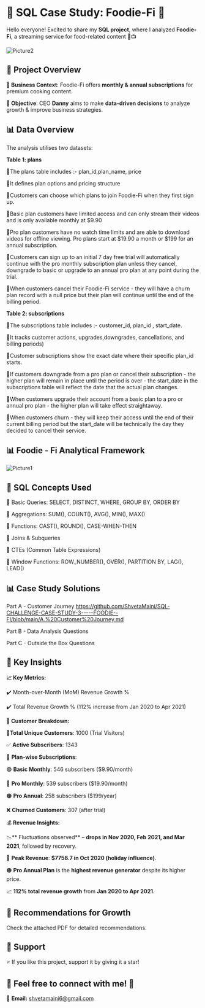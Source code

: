 # 🥑 SQL Case Study: Foodie-Fi 🥑

Hello everyone! Excited to share my **SQL project**, where I analyzed **Foodie-Fi**, a streaming service for food-related content 🍕📺

![Picture2](https://github.com/user-attachments/assets/b050bd60-8ad3-4446-8a9b-d9c3ddc60a0c)


## 🎯 Project Overview

**📝 Business Context**: Foodie-Fi offers **monthly & annual subscriptions** for premium cooking content.

**📌 Objective**: CEO **Danny** aims to make **data-driven decisions** to analyze growth & improve business strategies.

## 📊 Data Overview

The analysis utilises two datasets:

**Table 1: plans**

🔹The plans table includes :- plan_id,plan_name, price

🔹It defines plan options and pricing structure

🔹Customers can choose which plans to join Foodie-Fi when they first sign up.

🔹Basic plan customers have limited access and can only stream their videos and is only available monthly at $9.90

🔹Pro plan customers have no watch time limits and are able to download videos for offline viewing. Pro plans start at $19.90 a month or $199 for an annual subscription.

🔹Customers can sign up to an initial 7 day free trial will automatically continue with the pro monthly subscription plan unless they cancel, downgrade to basic or upgrade to an annual pro plan at any point during the trial.

🔹When customers cancel their Foodie-Fi service - they will have a churn plan record with a null price but their plan will continue until the end of the billing period.

**Table 2: subscriptions**

🔹The subscriptions table includes :- customer_id, plan_id , start_date.

🔹It tracks customer actions, upgrades,downgrades, cancellations, and billing periods)

🔹Customer subscriptions show the exact date where their specific plan_id starts.

🔹If customers downgrade from a pro plan or cancel their subscription - the higher plan will remain in place until the period is over - the start_date in the subscriptions table will reflect the date that the actual plan changes.

🔹When customers upgrade their account from a basic plan to a pro or annual pro plan - the higher plan will take effect straightaway.

🔹When customers churn - they will keep their access until the end of their current billing period but the start_date will be technically the day they decided to cancel their service.

## 📊 Foodie - Fi Analytical Framework

![Picture1](https://github.com/user-attachments/assets/82db99ba-7ebf-475d-83c9-5e1167ed0956)


## 🎯 SQL Concepts Used

🔹 Basic Queries: SELECT, DISTINCT, WHERE, GROUP BY, ORDER BY

🔹 Aggregations: SUM(), COUNT(), AVG(), MIN(), MAX()

🔹 Functions: CAST(), ROUND(), CASE-WHEN-THEN

🔹 Joins & Subqueries

🔹 CTEs (Common Table Expressions)

🔹 Window Functions: ROW_NUMBER(), OVER(), PARTITION BY, LAG(), LEAD()

## 📊 Case Study Solutions

Part A - Customer Journey https://github.com/ShvetaMaini/SQL-CHALLENGE-CASE-STUDY-3-----FOODIE--FI/blob/main/A.%20Customer%20Journey.md

Part B - Data Analysis Questions

Part C -  Outside the Box Questions

## 🔑 Key Insights 

**📈 Key Metrics:**

✔️ Month-over-Month (MoM) Revenue Growth %

✔️ Total Revenue Growth % (112% increase from Jan 2020 to Apr 2021)

**👥 Customer Breakdown:**

👤**Total Unique Customers**: 1000 (Trial Visitors)

✅ **Active Subscribers**: 1343

📌 **Plan-wise Subscriptions**:

🟢 **Basic Monthly**: 546 subscribers ($9.90/month)

🔵 **Pro Monthly**: 539 subscribers ($19.90/month)

🟠 **Pro Annual**: 258 subscribers ($199/year)

❌ **Churned Customers**: 307 (after trial)

💰 **Revenue Insights:**

📉** Fluctuations observed** – **drops in Nov 2020, Feb 2021, and Mar 2021**, followed by recovery.

📆 **Peak Revenue**: **$7758.7 in Oct 2020 (holiday influence)**.

🟠 **Pro Annual Plan** is the **highest revenue generator** despite its higher price.

📈 **112% total revenue growth** from **Jan 2020 to Apr 2021.**

## 📢 Recommendations for Growth

Check the attached PDF for detailed recommendations.

## 📢 Support

⭐ If you like this project, support it by giving it a star!

## 💬 **Feel free to connect with me!** 🚀 

📧 **Email:** shvetamaini6@gmail.com




